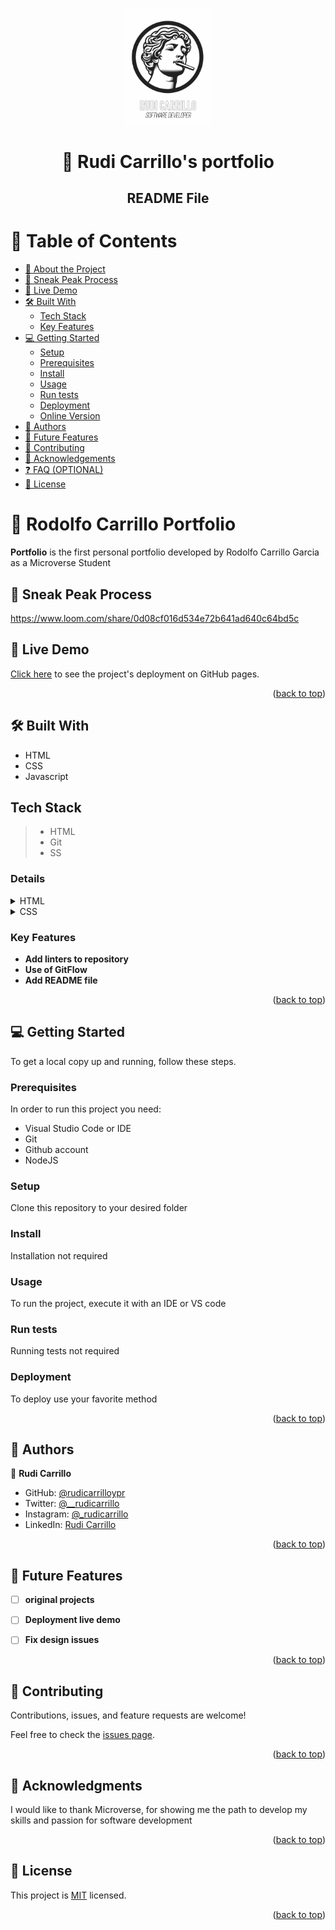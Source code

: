 <a name="readme-top"></a>

<div align="center">

   <img src="./assets/rc-sd-logo.PNG" alt="Rudi Carrillo logo" width="140"  height="auto" />
  <br/>

 <h1><b>💼 Rudi Carrillo's portfolio</b></h1>
  <h2><b>README File</b></h2>
</div>

<!-- TABLE OF CONTENTS -->

# 📗 Table of Contents

- [📖 About the Project](#about-project)
- [👀 Sneak Peak Process](#sneak-peak)
 - [🚀 Live Demo](#live-demo)
  - [🛠 Built With](#built-with)
    - [Tech Stack](#tech-stack)
    - [Key Features](#key-features)
- [💻 Getting Started](#getting-started)
  - [Setup](#setup)
  - [Prerequisites](#prerequisites)
  - [Install](#install)
  - [Usage](#usage)
  - [Run tests](#run-tests)
  - [Deployment](#deployment)
   - [Online Version](#online-version)
- [👥 Authors](#authors)
- [🔭 Future Features](#future-features)
- [🤝 Contributing](#contributing)
- [🙏 Acknowledgements](#acknowledgements)
- [❓ FAQ (OPTIONAL)](#faq)
- [📝 License](#license)


# 📖 Rodolfo Carrillo Portfolio <a name="about-project"></a>



**Portfolio** is the first personal portfolio developed by Rodolfo Carrillo Garcia as a Microverse Student

## 👀  Sneak Peak Process <a name="sneak-peak"></a>
https://www.loom.com/share/0d08cf016d534e72b641ad640c64bd5c

## 🚀 Live Demo <a name="live-demo"></a>

[Click here](https://rudicarrilloypr.github.io/portfolio/main.html) to see the project's deployment on GitHub pages.

<p align="right">(<a href="#readme-top">back to top</a>)</p>

## 🛠 Built With <a name="built-with"></a>

- HTML 
- CSS
- Javascript

## Tech Stack <a name="tech-stack"></a>

> - HTML
> - Git
> - SS

### Details
<details>
  <summary>HTML</summary>
  <ul>
    <li><a href="https://developer.mozilla.org/es/docs/Web/HTML">Definition</a></li>
  </ul>
</details>

<details>
  <summary>CSS</summary>
  <ul>
    <li><a href="https://es.wikipedia.org/wiki/CSS">Definition</a></li>
  </ul>
</details>



### Key Features <a name="key-features"></a>

- **Add linters to repository**
- **Use of GitFlow**
- **Add README file**


<p align="right">(<a href="#readme-top">back to top</a>)</p>



## 💻 Getting Started <a name="getting-started"></a>


To get a local copy up and running, follow these steps.

### Prerequisites

In order to run this project you need:
- Visual Studio Code or IDE
- Git
- Github account
- NodeJS


### Setup

Clone this repository to your desired folder


### Install

Installation not required


### Usage

To run the project, execute it with an IDE or VS code


### Run tests

Running tests not required


### Deployment

To deploy use your favorite method

<p align="right">(<a href="#readme-top">back to top</a>)</p>

## 👥 Authors <a name="authors"></a>

👤 **Rudi Carrillo**

- GitHub: [@rudicarrilloypr](https://github.com/rudicarrilloypr)
- Twitter: [@__rudicarrillo](https://twitter.com/__rudicarrillo)
- Instagram: [@_rudicarrillo](https://www.instagram.com/_rudicarrillo/)
- LinkedIn: [Rudi Carrillo](https://www.linkedin.com/in/rudi-carrillo/)

<p align="right">(<a href="#readme-top">back to top</a>)</p>


## 🔭 Future Features <a name="future-features"></a>

- [ ] **original projects**
- [ ] **Deployment live demo**
- [ ] **Fix design issues**


<p align="right">(<a href="#readme-top">back to top</a>)</p>


## 🤝 Contributing <a name="contributing"></a>

Contributions, issues, and feature requests are welcome!

Feel free to check the [issues page](../../issues/).

<p align="right">(<a href="#readme-top">back to top</a>)</p>

## 🙏 Acknowledgments <a name="acknowledgements"></a>



I would like to thank Microverse, for showing me the path to develop my skills and passion for software development

<p align="right">(<a href="#readme-top">back to top</a>)</p>


## 📝 License <a name="license"></a>

This project is [MIT](./LICENSE) licensed.


<p align="right">(<a href="#readme-top">back to top</a>)</p>
